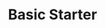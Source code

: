 ---
layout: template-item
title: Basic Starter
id: 1
description: An Alexa skill template for a basic skill
created: 2017-12-08
youtube_id: A1V9BpNgKKw
category: alexa
github_url: https://github.com/skilltemplates/basic-starter-alexa
---